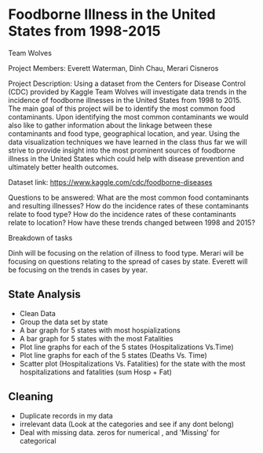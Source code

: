 # Foodborne Illness in the United States from 1998-2015
 
Team Wolves 

Project Members: Everett Waterman, Dinh Chau, Merari Cisneros
 
Project Description: Using a dataset from the Centers for Disease Control (CDC) provided by Kaggle Team Wolves will investigate data trends in the incidence of foodborne illnesses in the United States from 1998 to 2015. The main goal of this project will be to identify the most common food contaminants. Upon identifying the most common contaminants we would also like to gather information about the linkage between these contaminants and food type, geographical location, and year. Using the data visualization techniques we have learned in the class thus far we will strive to provide insight into the most prominent sources of foodborne illness in the United States which could help with disease prevention and ultimately better health outcomes.
 
Dataset link: https://www.kaggle.com/cdc/foodborne-diseases
 
Questions to be answered:
What are the most common food contaminants and resulting illnesses?
How do the incidence rates of these contaminants relate to food type?
How do the incidence rates of these contaminants relate to location?
How have these trends changed between 1998 and 2015?
 
Breakdown of tasks
 
Dinh will be focusing on the relation of illness to food type.
Merari will be focusing on questions relating to the spread of cases by state.
Everett will be focusing on the trends in cases by year.


## State Analysis
* Clean Data
* Group the data set by state
* A bar graph for 5 states with most hospializations
* A bar graph for 5 states with the most Fatalities
* Plot line graphs for each of the 5 states (Hospitalizations Vs.Time)
* Plot line graphs for each of the 5 states (Deaths Vs. Time)
* Scatter plot (Hospitalizations Vs. Fatalities) for the state with the most hospitalizations and fatalities (sum Hosp + Fat)

## Cleaning
* Duplicate records in my data
* irrelevant data (Look at the categories and see if any dont belong)
* Deal with missing data. zeros for numerical , and 'Missing' for categorical
    